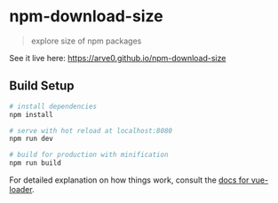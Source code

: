 # npm-download-size

> explore size of npm packages

See it live here: https://arve0.github.io/npm-download-size

## Build Setup

``` bash
# install dependencies
npm install

# serve with hot reload at localhost:8080
npm run dev

# build for production with minification
npm run build
```

For detailed explanation on how things work, consult the [docs for vue-loader](http://vuejs.github.io/vue-loader).
